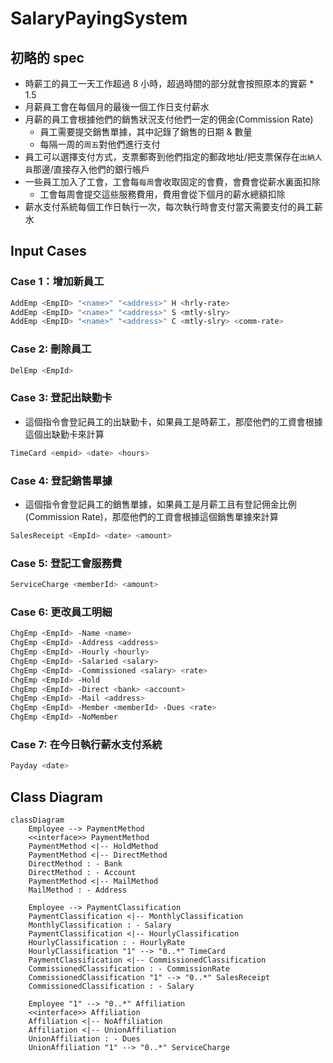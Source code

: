# SalaryPayingSystem
## 初略的 spec
- 時薪工的員工一天工作超過 8 小時，超過時間的部分就會按照原本的實薪 * 1.5
- 月薪員工會在每個月的最後一個工作日支付薪水
- 月薪的員工會根據他們的銷售狀況支付他們一定的佣金(Commission Rate)
  - 員工需要提交銷售單據，其中記錄了銷售的日期 & 數量
  - 每隔一周的`周五`對他們進行支付
- 員工可以選擇支付方式，支票郵寄到他們指定的郵政地址/把支票保存在`出納人員`那邊/直接存入他們的銀行帳戶
- 一些員工加入了工會，工會每`每周`會收取固定的會費，會費會從薪水裏面扣除
  - 工會每周會提交這些服務費用，費用會從下個月的薪水總額扣除
- 薪水支付系統每個工作日執行一次，每次執行時會支付當天需要支付的員工薪水

## Input Cases
### Case 1：增加新員工
``` bash
AddEmp <EmpID> "<name>" "<address>" H <hrly-rate>
AddEmp <EmpID> "<name>" "<address>" S <mtly-slry>
AddEmp <EmpID> "<name>" "<address>" C <mtly-slry> <comm-rate>
```

### Case 2: 刪除員工
``` bash
DelEmp <EmpId>
```

### Case 3: 登記出缺勤卡
- 這個指令會登記員工的出缺勤卡，如果員工是時薪工，那麼他們的工資會根據這個出缺勤卡來計算
``` bash
TimeCard <empid> <date> <hours>
```

### Case 4: 登記銷售單據
- 這個指令會登記員工的銷售單據，如果員工是月薪工且有登記佣金比例(Commission Rate)，那麼他們的工資會根據這個銷售單據來計算
``` bash
SalesReceipt <EmpId> <date> <amount>
```

### Case 5: 登記工會服務費
``` bash
ServiceCharge <memberId> <amount>
```

### Case 6: 更改員工明細
```  bash
ChgEmp <EmpId> -Name <name>
ChgEmp <EmpId> -Address <address>
ChgEmp <EmpId> -Hourly <hourly>
ChgEmp <EmpId> -Salaried <salary>
ChgEmp <EmpId> -Commissioned <salary> <rate>
ChgEmp <EmpId> -Hold
ChgEmp <EmpId> -Direct <bank> <account>
ChgEmp <EmpId> -Mail <address>
ChgEmp <EmpId> -Member <memberId> -Dues <rate>
ChgEmp <EmpId> -NoMember
```

### Case 7: 在今日執行薪水支付系統
``` bash
Payday <date>
```

## Class Diagram
``` mermaid
classDiagram
    Employee --> PaymentMethod
    <<interface>> PaymentMethod
    PaymentMethod <|-- HoldMethod
    PaymentMethod <|-- DirectMethod
    DirectMethod : - Bank
    DirectMethod : - Account
    PaymentMethod <|-- MailMethod
    MailMethod : - Address
    
    Employee --> PaymentClassification 
    PaymentClassification <|-- MonthlyClassification
    MonthlyClassification : - Salary
    PaymentClassification <|-- HourlyClassification
    HourlyClassification : - HourlyRate
    HourlyClassification "1" --> "0..*" TimeCard
    PaymentClassification <|-- CommissionedClassification
    CommissionedClassification : - CommissionRate
    CommissionedClassification "1" --> "0..*" SalesReceipt
    CommissionedClassification : - Salary
    
    Employee "1" --> "0..*" Affiliation
    <<interface>> Affiliation
    Affiliation <|-- NoAffiliation
    Affiliation <|-- UnionAffiliation
    UnionAffiliation : - Dues
    UnionAffiliation "1" --> "0..*" ServiceCharge
```
